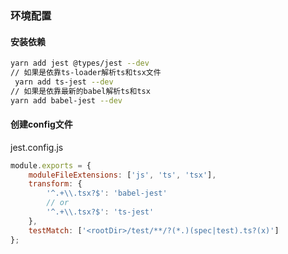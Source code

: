### 环境配置
#### 安装依赖
```bash
yarn add jest @types/jest --dev
// 如果是依靠ts-loader解析ts和tsx文件
 yarn add ts-jest --dev
// 如果是依靠最新的babel解析ts和tsx
yarn add babel-jest --dev
```
#### 创建config文件
jest.config.js
```js
module.exports = {
    moduleFileExtensions: ['js', 'ts', 'tsx'],
    transform: {
        '^.+\\.tsx?$': 'babel-jest'
        // or
        '^.+\\.tsx?$': 'ts-jest'
    },
    testMatch: ['<rootDir>/test/**/?(*.)(spec|test).ts?(x)']
};